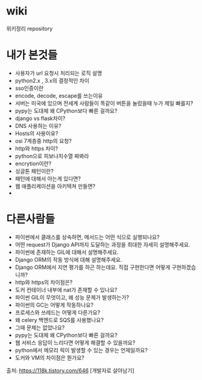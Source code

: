# wiki
위키정리 repository


# 내가 본것들
* 사용자가 url 요청시 처리되는 로직 설명
* python2.x , 3.x의 결정적인 차이
* sso인증이란
* encode, decode, escape를 쓰는이유
* 서버는 미국에 있으며 전세계 사람들이 똑같이 버튼을 눌렀을때 누가 제일 빠를지?
* pypy는 도대체 왜 CPython보다 빠른 걸까요?
* django vs flask차이?
* DNS 사용하는 이유?
* Hosts의 사용이유?
* osi 7계층중 http의 요청?
* http와 https 차이?
* python으로 피보나치수열 짜봐라
* encrytion이란?
* 싱글톤 패턴이란? 
* 패턴에 대해서 아는게 있다면?
* 웹 애플리케이션을 아키텍쳐 만들면?
* 


# 다른사람들
* 파이썬에서 클래스를 상속하면, 메서드는 어떤 식으로 실행되나요?
* 어떤 request가 Django API까지 도달하는 과정을 최대한 자세히 설명해주세요.
* 파이썬에 존재하는 GIL에 대해서 설명해주세요.
* Django ORM의 작동 방식에 대해 설명해주세요.
* Django ORM에서 지연 평가를 하곤 하는데요. 직접 구현한다면 어떻게 구현하겠습니까?
* http와 https의 차이점은?
* 도커 컨테이너 내부에 nat가 존재할 수 있나요?
* 파이썬 GIL이 무엇이고, 왜 성능 문제가 발생하는가?
* 파이썬의 GC는 어떻게 작동하나요?
* 프로세스와 쓰레드는 어떻게 다른가요?
* 왜 celery 백엔드로 SQS를 사용했나요?
* 그때 문제는 없었나요?
* pypy는 도대체 왜 CPython보다 빠른 걸까요?
* 웹 서비스 응답이 느리다면 어떻게 해결할 수 있을까요?
* python에서 메모리 릭이 발생할 수 있는 경우는 언제일까요?
* 도커와 VM의 차이점은 뭔가요?


출처: https://118k.tistory.com/646 [개발자로 살아남기]
